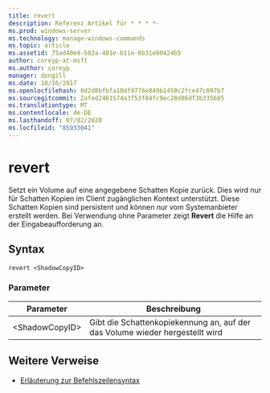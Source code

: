 ```yaml
---
title: revert
description: Referenz Artikel für * * * *-
ms.prod: windows-server
ms.technology: manage-windows-commands
ms.topic: article
ms.assetid: 75ad40e4-502a-401e-b11e-8b31e00424b5
author: coreyp-at-msft
ms.author: coreyp
manager: dongill
ms.date: 10/16/2017
ms.openlocfilehash: 8d2d8bfbfa10df9776e849b1450c2fce47c097b7
ms.sourcegitcommit: 2afed2461574a3f53f84fc9ec28d86df3b335685
ms.translationtype: MT
ms.contentlocale: de-DE
ms.lasthandoff: 07/02/2020
ms.locfileid: "85933041"
---
```

# <a name="revert"></a>revert



Setzt ein Volume auf eine angegebene Schatten Kopie zurück. Dies wird nur für Schatten Kopien im Client zugänglichen Kontext unterstützt. Diese Schatten Kopien sind persistent und können nur vom Systemanbieter erstellt werden. Bei Verwendung ohne Parameter zeigt **Revert** die Hilfe an der Eingabeaufforderung an.

## <a name="syntax"></a>Syntax

```
revert <ShadowCopyID>
```

### <a name="parameters"></a>Parameter

|Parameter|Beschreibung|
|---------|-----------|
|\<ShadowCopyID>|Gibt die Schattenkopiekennung an, auf der das Volume wieder hergestellt wird|

## <a name="additional-references"></a>Weitere Verweise

- [Erläuterung zur Befehlszeilensyntax](command-line-syntax-key.md)